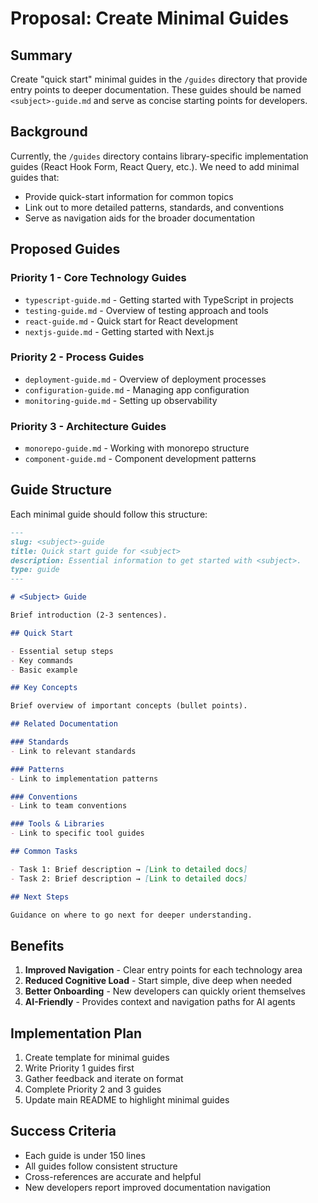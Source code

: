 # Proposal: Create Minimal Guides

## Summary

Create "quick start" minimal guides in the `/guides` directory that provide entry points to deeper documentation. These guides should be named `<subject>-guide.md` and serve as concise starting points for developers.

## Background

Currently, the `/guides` directory contains library-specific implementation guides (React Hook Form, React Query, etc.). We need to add minimal guides that:

- Provide quick-start information for common topics
- Link out to more detailed patterns, standards, and conventions
- Serve as navigation aids for the broader documentation

## Proposed Guides

### Priority 1 - Core Technology Guides

- `typescript-guide.md` - Getting started with TypeScript in projects
- `testing-guide.md` - Overview of testing approach and tools
- `react-guide.md` - Quick start for React development
- `nextjs-guide.md` - Getting started with Next.js

### Priority 2 - Process Guides

- `deployment-guide.md` - Overview of deployment processes
- `configuration-guide.md` - Managing app configuration
- `monitoring-guide.md` - Setting up observability

### Priority 3 - Architecture Guides

- `monorepo-guide.md` - Working with monorepo structure
- `component-guide.md` - Component development patterns

## Guide Structure

Each minimal guide should follow this structure:

```markdown
---
slug: <subject>-guide
title: Quick start guide for <subject>
description: Essential information to get started with <subject>.
type: guide
---

# <Subject> Guide

Brief introduction (2-3 sentences).

## Quick Start

- Essential setup steps
- Key commands
- Basic example

## Key Concepts

Brief overview of important concepts (bullet points).

## Related Documentation

### Standards
- Link to relevant standards

### Patterns
- Link to implementation patterns

### Conventions
- Link to team conventions

### Tools & Libraries
- Link to specific tool guides

## Common Tasks

- Task 1: Brief description → [Link to detailed docs]
- Task 2: Brief description → [Link to detailed docs]

## Next Steps

Guidance on where to go next for deeper understanding.
```

## Benefits

1. **Improved Navigation** - Clear entry points for each technology area
2. **Reduced Cognitive Load** - Start simple, dive deep when needed
3. **Better Onboarding** - New developers can quickly orient themselves
4. **AI-Friendly** - Provides context and navigation paths for AI agents

## Implementation Plan

1. Create template for minimal guides
2. Write Priority 1 guides first
3. Gather feedback and iterate on format
4. Complete Priority 2 and 3 guides
5. Update main README to highlight minimal guides

## Success Criteria

- Each guide is under 150 lines
- All guides follow consistent structure
- Cross-references are accurate and helpful
- New developers report improved documentation navigation
